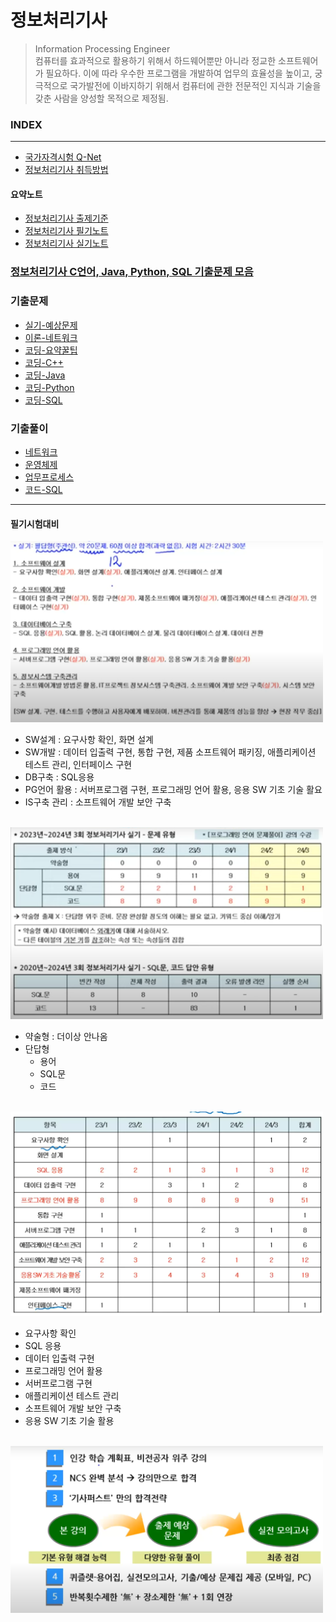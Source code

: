 # 정보처리기사
> Information Processing Engineer <br/>
> 컴퓨터를 효과적으로 활용하기 위해서 하드웨어뿐만 아니라 정교한 소프트웨어가 필요하다. 이에 따라 우수한 프로그램을 개발하여 업무의 효율성을 높이고, 궁극적으로 국가발전에 이바지하기 위해서 컴퓨터에 관한 전문적인 지식과 기술을 갖춘 사람을 양성할 목적으로 제정됨.



### INDEX
---
- [국가자격시험 Q-Net  ][link-q-net]
- [정보처리기사 취득방법][link-intro]


#### 요약노트
- [정보처리기사 출제기준](./docu/정보처리기사%20출제기준(2020.1.1.~2022.12.31).hwp)
- [정보처리기사 필기노트](./docu/정보처리기사_01_필기(요약).pdf)
- [정보처리기사 실기노트](./docu/정보처리기사_02_실기(요약).pdf)

[link-q-net  ]: https://www.q-net.or.kr/
[link-intro  ]: ./introduction.md

### [정보처리기사 C언어, Java, Python, SQL 기출문제 모음](https://complainrevolutionist.tistory.com/38)

### 기출문제
- [실기-예상문제](https://complainrevolutionist.tistory.com/category/정보처리기사/예상문제)
- [이론-네트워크](https://complainrevolutionist.tistory.com/36)
- [코딩-요약꿀팁](https://complainrevolutionist.tistory.com/category/정보처리기사/정처기%20코딩%20꿀팁)
- [코딩-C++](https://complainrevolutionist.tistory.com/category/C)
- [코딩-Java](https://complainrevolutionist.tistory.com/category/Java)
- [코딩-Python](https://complainrevolutionist.tistory.com/category/Python)
- [코딩-SQL](https://complainrevolutionist.tistory.com/category/%EC%98%A4%EB%9D%BC%ED%81%B4%20SQL)

### 기출풀이
- [네트워크](./기출풀이/IPE_필기_네트워크.md)
- [운영체제](./기출풀이/IPE_필기_운영체제.md)
- [업무프로세스](./기출풀이/IPE_필기_업무프로세스.md)
- [코드-SQL](./기출풀이/IPE_필기_코드문제_SQL.md)

---

#### 필기시험대비

<img src="./images/실기시험대비_01.png" width="500px">

- SW설계 : 요구사항 확인, 화면 설계
- SW개발 : 데이터 입출력 구현, 통합 구현, 제품 소프트웨어 패키징, 애플리케이션 테스트 관리, 인터페이스 구현
- DB구축 : SQL응용
- PG언어 활용 : 서버프로그램 구현, 프로그래밍 언어 활용, 응용 SW 기초 기술 활요
- IS구축 관리 : 소프트웨어 개발 보안 구축
<br/>

<img src="./images/실기시험대비_02.png" width="500px">

- 약술형 : 더이상 안나옴
- 단답형
  - 용어
  - SQL문
  - 코드 
<br/>

<img src="./images/실기시험대비_03.png" width="500px">

- 요구사항 확인
- SQL 응용
- 데이터 입출력 구현
- 프로그래밍 언어 활용
- 서버프로그램 구현
- 애플리케이션 테스트 관리
- 소프트웨어 개발 보안 구축 
- 응용 SW 기초 기술 활용
<br/>

<img src="./images/실기시험대비_04.png" width="500px">
<br/>

